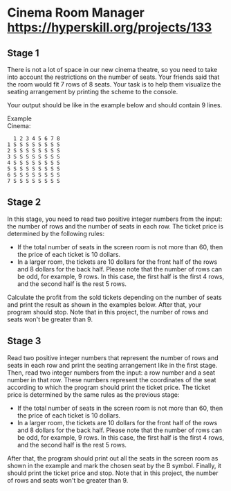 # Cinema Room Manager https://hyperskill.org/projects/133

## Stage 1  
There is not a lot of space in our new cinema theatre, so you need to take into account the restrictions on the number of seats. Your friends said that the room would fit 7 rows of 8 seats. Your task is to help them visualize the seating arrangement by printing the scheme to the console.

Your output should be like in the example below and should contain 9 lines.

Example  
Cinema:  
```
  1 2 3 4 5 6 7 8  
1 S S S S S S S S  
2 S S S S S S S S  
3 S S S S S S S S  
4 S S S S S S S S  
5 S S S S S S S S  
6 S S S S S S S S  
7 S S S S S S S S
```

## Stage 2
In this stage, you need to read two positive integer numbers from the input: the number of rows and the number of seats in each row. The ticket price is determined by the following rules:

* If the total number of seats in the screen room is not more than 60, then the price of each ticket is 10 dollars.
* In a larger room, the tickets are 10 dollars for the front half of the rows and 8 dollars for the back half. Please note that the number of rows can be odd, for example, 9 rows. In this case, the first half is the first 4 rows, and the second half is the rest 5 rows.

Calculate the profit from the sold tickets depending on the number of seats and print the result as shown in the examples below. After that, your program should stop. Note that in this project, the number of rows and seats won't be greater than 9.

## Stage 3
Read two positive integer numbers that represent the number of rows and seats in each row and print the seating arrangement like in the first stage. Then, read two integer numbers from the input: a row number and a seat number in that row. These numbers represent the coordinates of the seat according to which the program should print the ticket price. The ticket price is determined by the same rules as the previous stage:

* If the total number of seats in the screen room is not more than 60, then the price of each ticket is 10 dollars.
* In a larger room, the tickets are 10 dollars for the front half of the rows and 8 dollars for the back half. Please note that the number of rows can be odd, for example, 9 rows. In this case, the first half is the first 4 rows, and the second half is the rest 5 rows.

After that, the program should print out all the seats in the screen room as shown in the example and mark the chosen seat by the B symbol. Finally, it should print the ticket price and stop. Note that in this project, the number of rows and seats won't be greater than 9.
